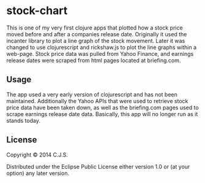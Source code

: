 # stock-chart

This is one of my very first clojure apps that plotted how a stock price moved before and after a companies release date. Originally it used the incanter library to plot a line graph of the stock movement. Later it was changed to use clojurescript and rickshaw.js to plot the line graphs within a web-page.
Stock price data was pulled from Yahoo Finance, and earnings release dates were scraped from html pages located at briefing.com.

## Usage

The app used a very early version of clojurescript and has not been maintained. Additionally the Yahoo APIs that were used to retrieve stock price data have been taken down, as well as the briefing.com pages used to scrape earnings release date data. Basically, this app will no longer run as it stands today.

## License

Copyright © 2014 C.J.S.

Distributed under the Eclipse Public License either version 1.0 or (at
your option) any later version.
